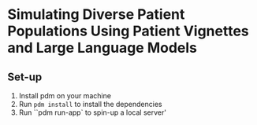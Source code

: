 # Simulating Diverse Patient Populations Using Patient Vignettes and Large Language Models

## Set-up 

1. Install pdm on your machine
2. Run `pdm install` to install the dependencies
3. Run ``pdm run-app` to spin-up a local server'
